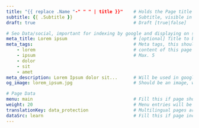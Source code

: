 ```yaml
---
title: "{{ replace .Name "-" " " | title }}"    # Holds the Page title
subtitle: {{ .Subtitle }}                       # Subtitle, visible in the page Header
draft: true                                     # Draft [true|false]

# Seo Data/social, important for indexing by google and displaying on social media
meta_title: Lorem ipsum                         # [optional] Title to be indexed, defaults to page title
meta_tags:                                      # Meta tags, this should be keywords describing the
    - lorem                                     # content of this page
    - ipsum                                     # Max. 5
    - dolor
    - sit
    - amet
meta_description: Lorem Ipsum dolor sit...      # Will be used in google search result page below title of the page
og_image: lorem_ipsum.jpg                       # Should be an image, will be resized to 1200x630

# Page Data
menu: main                                      # Fill this if page should be included in menu [main|minor]
weight: 20                                      # Menu entries will be sorted by weight
translationKey: data_protection                 # Multilingual pages are linked by this field, needs to be unique site-wide
dataSrc: learn                                  # Fill this if page includes searchable cards
---
```

